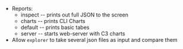 * Reports:
    * inspect -- prints out full JSON to the screen
    * charts  -- prints CLI Charts
    * default -- prints basic tabes
    * server  --  starts web-server with C3 charts
* Allow `explorer` to take several json files as input and compare them
